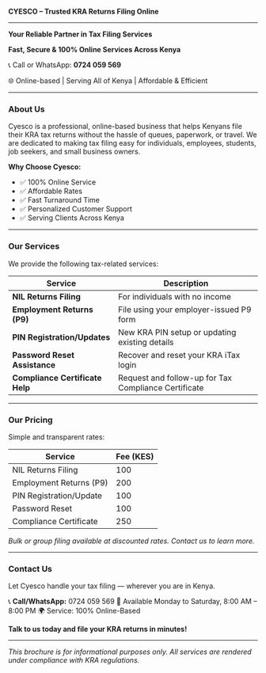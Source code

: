 **CYESCO – Trusted KRA Returns Filing Online**

---

**Your Reliable Partner in Tax Filing Services**

**Fast, Secure & 100% Online Services Across Kenya**

📞 Call or WhatsApp: **0724 059 569**

🌐 Online-based | Serving All of Kenya | Affordable & Efficient

---

### **About Us**

Cyesco is a professional, online-based business that helps Kenyans file their KRA tax returns without the hassle of queues, paperwork, or travel. We are dedicated to making tax filing easy for individuals, employees, students, job seekers, and small business owners.

**Why Choose Cyesco:**

* ✅ 100% Online Service
* ✅ Affordable Rates
* ✅ Fast Turnaround Time
* ✅ Personalized Customer Support
* ✅ Serving Clients Across Kenya

---

### **Our Services**

We provide the following tax-related services:

| Service                         | Description                                          |
| ------------------------------- | ---------------------------------------------------- |
| **NIL Returns Filing**          | For individuals with no income                       |
| **Employment Returns (P9)**     | File using your employer-issued P9 form              |
| **PIN Registration/Updates**    | New KRA PIN setup or updating existing details       |
| **Password Reset Assistance**   | Recover and reset your KRA iTax login                |
| **Compliance Certificate Help** | Request and follow-up for Tax Compliance Certificate |

---

### **Our Pricing**

Simple and transparent rates:

| Service                 | Fee (KES) |
| ----------------------- | --------- |
| NIL Returns Filing      | 100       |
| Employment Returns (P9) | 200       |
| PIN Registration/Update | 100       |
| Password Reset          | 100       |
| Compliance Certificate  | 250       |

*Bulk or group filing available at discounted rates. Contact us to learn more.*

---

### **Contact Us**

Let Cyesco handle your tax filing — wherever you are in Kenya.

📞 **Call/WhatsApp:** 0724 059 569
💬 Available Monday to Saturday, 8:00 AM – 8:00 PM
🌍 Service: 100% Online-Based

**Talk to us today and file your KRA returns in minutes!**

---

*This brochure is for informational purposes only. All services are rendered under compliance with KRA regulations.*
